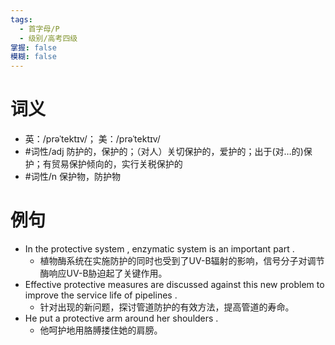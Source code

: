 ```yaml
---
tags:
  - 首字母/P
  - 级别/高考四级
掌握: false
模糊: false
---
```

# 词义
- 英：/prəˈtektɪv/； 美：/prəˈtektɪv/
- #词性/adj  防护的，保护的；（对人）关切保护的，爱护的；出于(对…的)保护；有贸易保护倾向的，实行关税保护的
- #词性/n  保护物，防护物
# 例句
- In the protective system , enzymatic system is an important part .
	- 植物酶系统在实施防护的同时也受到了UV-B辐射的影响，信号分子对调节酶响应UV-B胁迫起了关键作用。
- Effective protective measures are discussed against this new problem to improve the service life of pipelines .
	- 针对出现的新问题，探讨管道防护的有效方法，提高管道的寿命。
- He put a protective arm around her shoulders .
	- 他呵护地用胳膊搂住她的肩膀。
